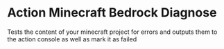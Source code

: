 # Action Minecraft Bedrock Diagnose

Tests the content of your minecraft project for errors and outputs them to the action console as well as mark it as failed